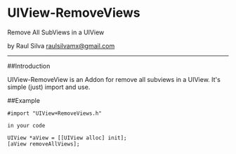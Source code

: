# UIView-RemoveViews
Remove All SubViews in a UIView

by Raul Silva <raulsilvamx@gmail.com>

--------

##Introduction

UIView-RemoveView is an Addon for remove all subviews in a UIView. It's simple (just) import and use.

##Example

```objc
#import "UIView+RemoveViews.h"

in your code 

UIView *aView = [[UIView alloc] init];
[aView removeAllViews];
```
